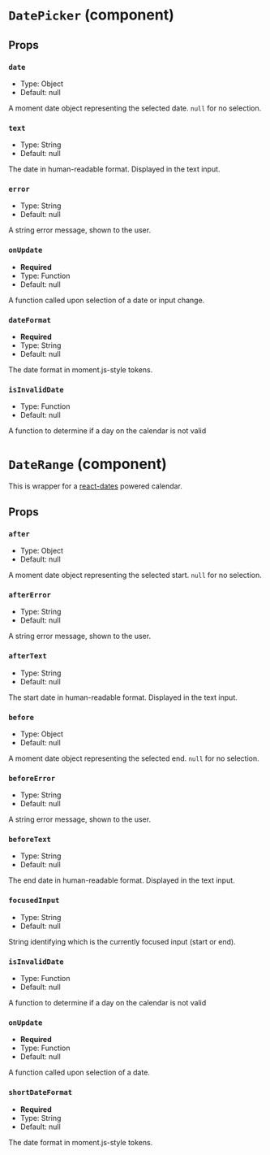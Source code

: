 `DatePicker` (component)
========================



Props
-----

### `date`

- Type: Object
- Default: null

A moment date object representing the selected date. `null` for no selection.

### `text`

- Type: String
- Default: null

The date in human-readable format. Displayed in the text input.

### `error`

- Type: String
- Default: null

A string error message, shown to the user.

### `onUpdate`

- **Required**
- Type: Function
- Default: null

A function called upon selection of a date or input change.

### `dateFormat`

- **Required**
- Type: String
- Default: null

The date format in moment.js-style tokens.

### `isInvalidDate`

- Type: Function
- Default: null

A function to determine if a day on the calendar is not valid

`DateRange` (component)
=======================

This is wrapper for a [react-dates](https://github.com/airbnb/react-dates) powered calendar.

Props
-----

### `after`

- Type: Object
- Default: null

A moment date object representing the selected start. `null` for no selection.

### `afterError`

- Type: String
- Default: null

A string error message, shown to the user.

### `afterText`

- Type: String
- Default: null

The start date in human-readable format. Displayed in the text input.

### `before`

- Type: Object
- Default: null

A moment date object representing the selected end. `null` for no selection.

### `beforeError`

- Type: String
- Default: null

A string error message, shown to the user.

### `beforeText`

- Type: String
- Default: null

The end date in human-readable format. Displayed in the text input.

### `focusedInput`

- Type: String
- Default: null

String identifying which is the currently focused input (start or end).

### `isInvalidDate`

- Type: Function
- Default: null

A function to determine if a day on the calendar is not valid

### `onUpdate`

- **Required**
- Type: Function
- Default: null

A function called upon selection of a date.

### `shortDateFormat`

- **Required**
- Type: String
- Default: null

The date format in moment.js-style tokens.

